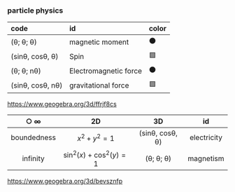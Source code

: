 ### particle physics

 | code | id | color |
 | :--- |:---|  :---|  
 | (θ; θ; θ) | magnetic moment | ⚫ |
 |(sinθ, cosθ, θ)|  Spin |🟩 |
 |(θ; θ; nθ) |  Electromagnetic force| ⚫ |
 |(sinθ, cosθ, nθ)|  gravitational force| 🟩|  
 
 https://www.geogebra.org/3d/ffrjf8cs 

|**○ ∞** |2D|3D|id|
| :---: |:---:|  :---:|   :---:| 
|boundedness| $x^{2}+y^{2}=1$| (sinθ, cosθ, θ)| electricity |
|infinity| $\sin^{2}\left(x\right)+\cos^{2}\left(y\right)=1$|(θ; θ; θ) |magnetism|
  
https://www.geogebra.org/3d/bevsznfp
